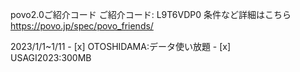 povo2.0ご紹介コード ご紹介コード: L9T6VDP0 条件など詳細はこちら  
https://povo.jp/spec/povo_friends/  

2023/1/1~1/11 - [x] OTOSHIDAMA:データ使い放題 - [x]  
USAGI2023:300MB